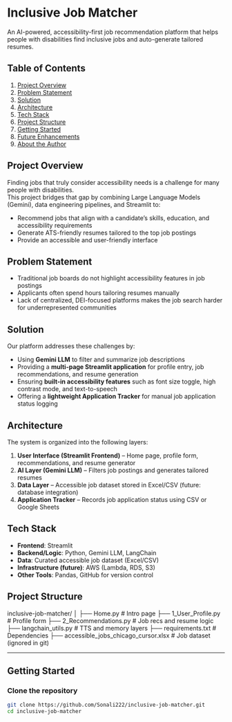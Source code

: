 # Inclusive Job Matcher

An AI-powered, accessibility-first job recommendation platform that helps people with disabilities find inclusive jobs and auto-generate tailored resumes.

## Table of Contents

1. [Project Overview](#project-overview)  
2. [Problem Statement](#problem-statement)  
3. [Solution](#solution)  
4. [Architecture](#architecture)  
5. [Tech Stack](#tech-stack)  
6. [Project Structure](#project-structure)  
7. [Getting Started](#getting-started)  
8. [Future Enhancements](#future-enhancements)  
9. [About the Author](#about-the-author)  

## Project Overview

Finding jobs that truly consider accessibility needs is a challenge for many people with disabilities.  
This project bridges that gap by combining Large Language Models (Gemini), data engineering pipelines, and Streamlit to:

- Recommend jobs that align with a candidate’s skills, education, and accessibility requirements  
- Generate ATS-friendly resumes tailored to the top job postings  
- Provide an accessible and user-friendly interface  

## Problem Statement

- Traditional job boards do not highlight accessibility features in job postings  
- Applicants often spend hours tailoring resumes manually  
- Lack of centralized, DEI-focused platforms makes the job search harder for underrepresented communities  

## Solution

Our platform addresses these challenges by:

- Using **Gemini LLM** to filter and summarize job descriptions  
- Providing a **multi-page Streamlit application** for profile entry, job recommendations, and resume generation  
- Ensuring **built-in accessibility features** such as font size toggle, high contrast mode, and text-to-speech  
- Offering a **lightweight Application Tracker** for manual job application status logging  

## Architecture

The system is organized into the following layers:

1. **User Interface (Streamlit Frontend)** – Home page, profile form, recommendations, and resume generator  
2. **AI Layer (Gemini LLM)** – Filters job postings and generates tailored resumes  
3. **Data Layer** – Accessible job dataset stored in Excel/CSV (future: database integration)  
4. **Application Tracker** – Records job application status using CSV or Google Sheets  

## Tech Stack

- **Frontend**: Streamlit  
- **Backend/Logic**: Python, Gemini LLM, LangChain  
- **Data**: Curated accessible job dataset (Excel/CSV)  
- **Infrastructure (future)**: AWS (Lambda, RDS, S3)  
- **Other Tools**: Pandas, GitHub for version control  

## Project Structure

inclusive-job-matcher/
│
├── Home.py # Intro page
├── 1_User_Profile.py # Profile form
├── 2_Recommendations.py # Job recs and resume logic
├── langchain_utils.py # TTS and memory layers
├── requirements.txt # Dependencies
├── accessible_jobs_chicago_cursor.xlsx # Job dataset (ignored in git)


---

## Getting Started

### Clone the repository
```bash
git clone https://github.com/Sonali222/inclusive-job-matcher.git
cd inclusive-job-matcher





